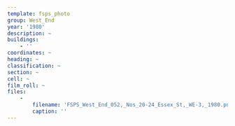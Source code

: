 ```yaml
---
template: fsps_photo
group: West_End
year: '1980'
description: ~
buildings:
    - ''
coordinates: ~
heading: ~
classification: ~
section: ~
cell: ~
film_roll: ~
files:
    -
        filename: 'FSPS_West_End_052,_Nos_20-24_Essex_St,_WE-3,_1980.png'
        caption: ''
---
```

